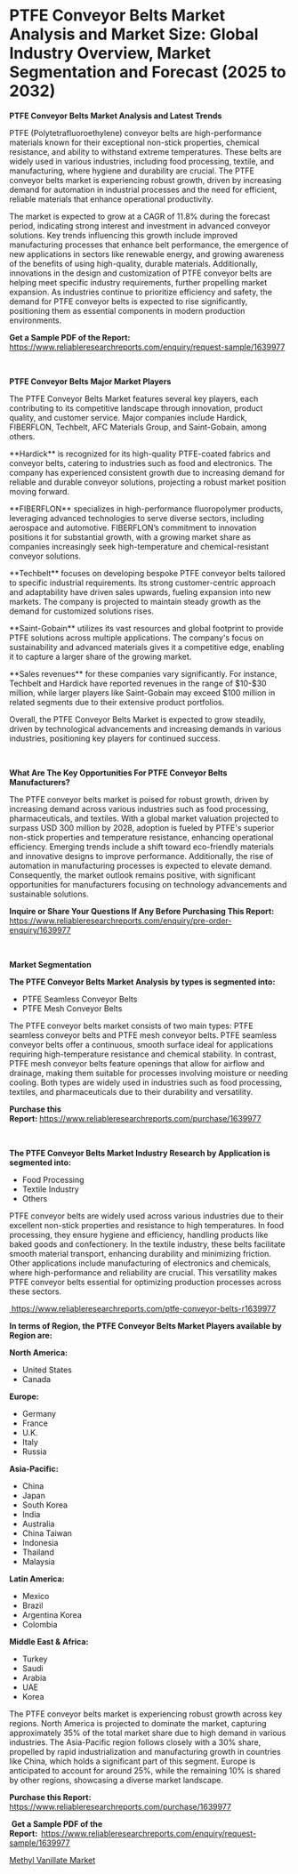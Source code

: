 <p><h1>PTFE Conveyor Belts Market Analysis and Market Size: Global Industry Overview, Market Segmentation and Forecast (2025 to 2032)</h1></p><p><strong>PTFE Conveyor Belts Market Analysis and Latest Trends</strong></p>
<p><p>PTFE (Polytetrafluoroethylene) conveyor belts are high-performance materials known for their exceptional non-stick properties, chemical resistance, and ability to withstand extreme temperatures. These belts are widely used in various industries, including food processing, textile, and manufacturing, where hygiene and durability are crucial. The PTFE conveyor belts market is experiencing robust growth, driven by increasing demand for automation in industrial processes and the need for efficient, reliable materials that enhance operational productivity.</p><p>The market is expected to grow at a CAGR of 11.8% during the forecast period, indicating strong interest and investment in advanced conveyor solutions. Key trends influencing this growth include improved manufacturing processes that enhance belt performance, the emergence of new applications in sectors like renewable energy, and growing awareness of the benefits of using high-quality, durable materials. Additionally, innovations in the design and customization of PTFE conveyor belts are helping meet specific industry requirements, further propelling market expansion. As industries continue to prioritize efficiency and safety, the demand for PTFE conveyor belts is expected to rise significantly, positioning them as essential components in modern production environments.</p></p>
<p><strong>Get a Sample PDF of the Report:&nbsp;</strong> <a href="https://www.reliableresearchreports.com/enquiry/request-sample/1639977?utm_campaign=1512&utm_medium=2&utm_source=Github&utm_content=ia&utm_term=31012025&utm_id=ptfe-conveyor-belts">https://www.reliableresearchreports.com/enquiry/request-sample/1639977</a></p>
<p>&nbsp;</p>
<p><strong>PTFE Conveyor Belts Major Market Players</strong></p>
<p><p>The PTFE Conveyor Belts Market features several key players, each contributing to its competitive landscape through innovation, product quality, and customer service. Major companies include Hardick, FIBERFLON, Techbelt, AFC Materials Group, and Saint-Gobain, among others.</p><p>**Hardick** is recognized for its high-quality PTFE-coated fabrics and conveyor belts, catering to industries such as food and electronics. The company has experienced consistent growth due to increasing demand for reliable and durable conveyor solutions, projecting a robust market position moving forward.</p><p>**FIBERFLON** specializes in high-performance fluoropolymer products, leveraging advanced technologies to serve diverse sectors, including aerospace and automotive. FIBERFLON’s commitment to innovation positions it for substantial growth, with a growing market share as companies increasingly seek high-temperature and chemical-resistant conveyor solutions.</p><p>**Techbelt** focuses on developing bespoke PTFE conveyor belts tailored to specific industrial requirements. Its strong customer-centric approach and adaptability have driven sales upwards, fueling expansion into new markets. The company is projected to maintain steady growth as the demand for customized solutions rises.</p><p>**Saint-Gobain** utilizes its vast resources and global footprint to provide PTFE solutions across multiple applications. The company's focus on sustainability and advanced materials gives it a competitive edge, enabling it to capture a larger share of the growing market.</p><p>**Sales revenues** for these companies vary significantly. For instance, Techbelt and Hardick have reported revenues in the range of $10-$30 million, while larger players like Saint-Gobain may exceed $100 million in related segments due to their extensive product portfolios.</p><p>Overall, the PTFE Conveyor Belts Market is expected to grow steadily, driven by technological advancements and increasing demands in various industries, positioning key players for continued success.</p></p>
<p>&nbsp;</p>
<p><strong>What Are The Key Opportunities For PTFE Conveyor Belts Manufacturers?</strong></p>
<p><p>The PTFE conveyor belts market is poised for robust growth, driven by increasing demand across various industries such as food processing, pharmaceuticals, and textiles. With a global market valuation projected to surpass USD 300 million by 2028, adoption is fueled by PTFE's superior non-stick properties and temperature resistance, enhancing operational efficiency. Emerging trends include a shift toward eco-friendly materials and innovative designs to improve performance. Additionally, the rise of automation in manufacturing processes is expected to elevate demand. Consequently, the market outlook remains positive, with significant opportunities for manufacturers focusing on technology advancements and sustainable solutions.</p></p>
<p><strong>Inquire or Share Your Questions If Any Before Purchasing This Report:</strong> <a href="https://www.reliableresearchreports.com/enquiry/pre-order-enquiry/1639977?utm_campaign=1512&utm_medium=2&utm_source=Github&utm_content=ia&utm_term=31012025&utm_id=ptfe-conveyor-belts">https://www.reliableresearchreports.com/enquiry/pre-order-enquiry/1639977</a></p>
<p>&nbsp;</p>
<p><strong>Market Segmentation</strong></p>
<p><strong>The PTFE Conveyor Belts Market Analysis by types is segmented into:</strong></p>
<p><ul><li>PTFE Seamless Conveyor Belts</li><li>PTFE Mesh Conveyor Belts</li></ul></p>
<p><p>The PTFE conveyor belts market consists of two main types: PTFE seamless conveyor belts and PTFE mesh conveyor belts. PTFE seamless conveyor belts offer a continuous, smooth surface ideal for applications requiring high-temperature resistance and chemical stability. In contrast, PTFE mesh conveyor belts feature openings that allow for airflow and drainage, making them suitable for processes involving moisture or needing cooling. Both types are widely used in industries such as food processing, textiles, and pharmaceuticals due to their durability and versatility.</p></p>
<p><strong>Purchase this Report:&nbsp;</strong><a href="https://www.reliableresearchreports.com/purchase/1639977?utm_campaign=1512&utm_medium=2&utm_source=Github&utm_content=ia&utm_term=31012025&utm_id=ptfe-conveyor-belts">https://www.reliableresearchreports.com/purchase/1639977</a></p>
<p>&nbsp;</p>
<p><strong>The PTFE Conveyor Belts Market Industry Research by Application is segmented into:</strong></p>
<p><ul><li>Food Processing</li><li>Textile Industry</li><li>Others</li></ul></p>
<p><p>PTFE conveyor belts are widely used across various industries due to their excellent non-stick properties and resistance to high temperatures. In food processing, they ensure hygiene and efficiency, handling products like baked goods and confectionery. In the textile industry, these belts facilitate smooth material transport, enhancing durability and minimizing friction. Other applications include manufacturing of electronics and chemicals, where high-performance and reliability are crucial. This versatility makes PTFE conveyor belts essential for optimizing production processes across these sectors.</p></p>
<p><a href="https://www.reliableresearchreports.com/ptfe-conveyor-belts-r1639977?utm_campaign=1512&utm_medium=2&utm_source=Github&utm_content=ia&utm_term=31012025&utm_id=ptfe-conveyor-belts">&nbsp;https://www.reliableresearchreports.com/ptfe-conveyor-belts-r1639977</a></p>
<p><strong>In terms of Region, the PTFE Conveyor Belts Market Players available by Region are:</strong></p>
<p>
    <p> <strong> North America: </strong>
        <ul>
            <li>United States</li>
            <li>Canada</li>
        </ul>
        </p> 
    <p> <strong> Europe: </strong>
        <ul>
            <li>Germany</li>
            <li>France</li>
            <li>U.K.</li>
            <li>Italy</li>
            <li>Russia</li>
        </ul>
        </p> 
    <p> <strong> Asia-Pacific: </strong>
        <ul>
            <li>China</li>
            <li>Japan</li>
            <li>South Korea</li>
            <li>India</li>
            <li>Australia</li>
            <li>China Taiwan</li>
            <li>Indonesia</li>
            <li>Thailand</li>
            <li>Malaysia</li>
        </ul>
        </p> 
    <p> <strong> Latin America: </strong>
        <ul>
            <li>Mexico</li>
            <li>Brazil</li>
            <li>Argentina Korea</li>
            <li>Colombia</li>
        </ul>
        </p> 
    <p> <strong> Middle East & Africa: </strong>
        <ul>
            <li>Turkey</li>
            <li>Saudi</li>
            <li>Arabia</li>
            <li>UAE</li>
            <li>Korea</li>
        </ul>
    </p>
    </p>
<p><p>The PTFE conveyor belts market is experiencing robust growth across key regions. North America is projected to dominate the market, capturing approximately 35% of the total market share due to high demand in various industries. The Asia-Pacific region follows closely with a 30% share, propelled by rapid industrialization and manufacturing growth in countries like China, which holds a significant part of this segment. Europe is anticipated to account for around 25%, while the remaining 10% is shared by other regions, showcasing a diverse market landscape.</p></p>
<p><strong>Purchase this Report: </strong><a href="https://www.reliableresearchreports.com/purchase/1639977?utm_campaign=1512&utm_medium=2&utm_source=Github&utm_content=ia&utm_term=31012025&utm_id=ptfe-conveyor-belts">https://www.reliableresearchreports.com/purchase/1639977</a></p>
<p>&nbsp;<strong>Get a Sample PDF of the Report:&nbsp;&nbsp;</strong><a href="https://www.reliableresearchreports.com/enquiry/request-sample/1639977?utm_campaign=1512&utm_medium=2&utm_source=Github&utm_content=ia&utm_term=31012025&utm_id=ptfe-conveyor-belts">https://www.reliableresearchreports.com/enquiry/request-sample/1639977</a></p>
<p><strong></strong></p>
<p><p><a href="https://github.com/ryanbell8967/Market-Research-Report-List-1/blob/main/methyl-vanillate-market.md?utm_campaign=1512&utm_medium=2&utm_source=Github&utm_content=ia&utm_term=31012025&utm_id=ptfe-conveyor-belts">Methyl Vanillate Market</a></p></p>